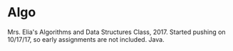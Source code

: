 # Algo
Mrs. Elia's Algorithms and Data Structures Class, 2017. Started pushing on 10/17/17, so early assignments are not included. Java.

